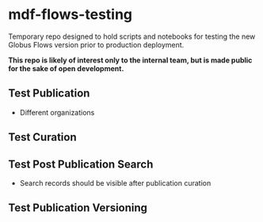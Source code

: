# mdf-flows-testing
Temporary repo designed to hold scripts and notebooks for testing the new Globus Flows version prior to production deployment. 

**This repo is likely of interest only to the internal team, but is made public for the sake of open development.**


## Test Publication
- Different organizations


## Test Curation

## Test Post Publication Search
- Search records should be visible after publication curation


## Test Publication Versioning

 
